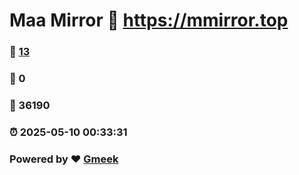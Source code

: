 # Maa Mirror :link: https://mmirror.top 
### :page_facing_up: [13](https://mmirror.top/tag.html) 
### :speech_balloon: 0 
### :hibiscus: 36190 
### :alarm_clock: 2025-05-10 00:33:31 
### Powered by :heart: [Gmeek](https://github.com/Meekdai/Gmeek)
